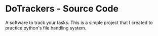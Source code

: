 # DoTrackers - Source Code

A software to track your tasks. This is a simple project that I created to practice python's file handling system. 
